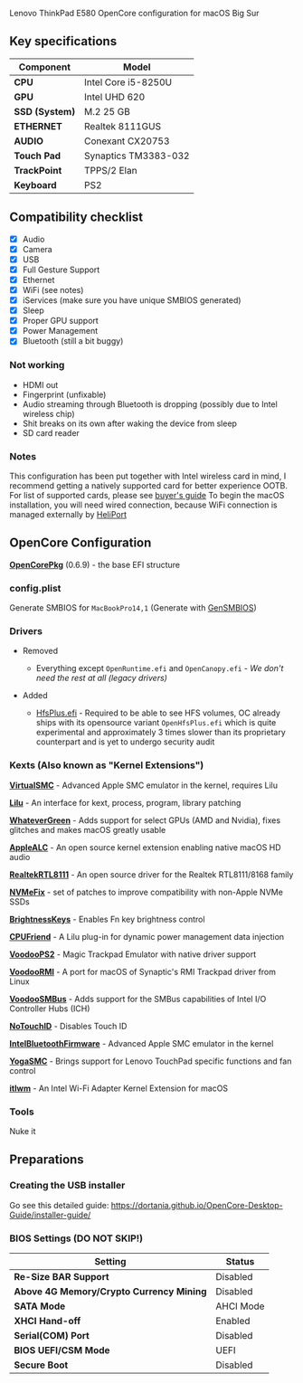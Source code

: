 Lenovo ThinkPad E580 OpenCore configuration for macOS Big Sur

## Key specifications

| Component | Model |
| --------- | ----- |
| **CPU** | Intel Core i5-8250U |
| **GPU** | Intel UHD 620 |
| **SSD (System)** | M.2 25 GB |
| **ETHERNET** | Realtek 8111GUS |
| **AUDIO** | Conexant CX20753 |
| **Touch Pad** | Synaptics TM3383-032 |
| **TrackPoint** | TPPS/2 Elan |
| **Keyboard** | PS2 |


## Compatibility checklist
- [x] Audio
- [x] Camera
- [x] USB
- [x] Full Gesture Support
- [x] Ethernet
- [x] WiFi (see notes)
- [x] iServices (make sure you have unique SMBIOS generated)
- [x] Sleep
- [x] Proper GPU support
- [x] Power Management
- [x] Bluetooth (still a bit buggy)

### Not working
- HDMI out
- Fingerprint (unfixable)
- Audio streaming through Bluetooth is dropping (possibly due to Intel wireless chip)
- Shit breaks on its own after waking the device from sleep
- SD card reader

### Notes
This configuration has been put together with Intel wireless card in mind, I recommend getting a natively supported card for better experience OOTB.
For list of supported cards, please see [buyer's guide](https://dortania.github.io/Wireless-Buyers-Guide/)
To begin the macOS installation, you will need wired connection, because WiFi connection is managed externally by [HeliPort](https://github.com/OpenIntelWireless/HeliPort/releases)

## OpenCore Configuration

**[OpenCorePkg](https://github.com/acidanthera/OpenCorePkg.git)** (0.6.9) - the base EFI structure

### config.plist

Generate SMBIOS for `MacBookPro14,1` (Generate with [GenSMBIOS](https://github.com/corpnewt/GenSMBIOS))

 ### Drivers

* Removed
   - Everything except `OpenRuntime.efi` and `OpenCanopy.efi` - _We don't need the rest at all (legacy drivers)_
   
* Added
   - [HfsPlus.efi](https://github.com/acidanthera/OcBinaryData/blob/master/Drivers/HfsPlus.efi) - Required to be able to see HFS volumes, OC already ships with its opensource variant `OpenHfsPlus.efi` which is quite experimental and approximately 3 times slower than its proprietary counterpart and is yet to undergo security audit

### Kexts (Also known as "Kernel Extensions")

**[VirtualSMC](https://github.com/acidanthera/VirtualSMC)** - Advanced Apple SMC emulator in the kernel, requires Lilu

**[Lilu](https://github.com/acidanthera/Lilu)** - An interface for kext, process, program, library patching

**[WhateverGreen](https://github.com/acidanthera/WhateverGreen)** - Adds support for select GPUs (AMD and Nvidia), fixes glitches and makes macOS greatly usable

**[AppleALC](https://github.com/acidanthera/AppleALC)** - An open source kernel extension enabling native macOS HD audio

**[RealtekRTL8111](https://github.com/Mieze/RTL8111_driver_for_OS_X)** - An open source driver for the Realtek RTL8111/8168 family

**[NVMeFix](https://github.com/acidanthera/NVMeFix)** - set of patches to improve compatibility with non-Apple NVMe SSDs

**[BrightnessKeys](https://github.com/acidanthera/BrightnessKeys)** - Enables Fn key brightness control

**[CPUFriend](https://github.com/acidanthera/CPUFriend)** - A Lilu plug-in for dynamic power management data injection

**[VoodooPS2](https://github.com/acidanthera/VoodooPS2)** - Magic Trackpad Emulator with native driver support

**[VoodooRMI](https://github.com/VoodooSMBus/VoodooRMI)** - A port for macOS of Synaptic's RMI Trackpad driver from Linux

**[VoodooSMBus](https://github.com/VoodooSMBus/VoodooSMBus)** - Adds support for the SMBus capabilities of Intel I/O Controller Hubs (ICH)

**[NoTouchID](https://github.com/al3xtjames/NoTouchID)** - Disables Touch ID

**[IntelBluetoothFirmware](https://github.com/OpenIntelWireless/IntelBluetoothFirmware)** - Advanced Apple SMC emulator in the kernel

**[YogaSMC](https://github.com/zhen-zen/YogaSMC)** - Brings support for Lenovo TouchPad specific functions and fan control

**[itlwm](https://github.com/OpenIntelWireless/itlwm)** - An Intel Wi-Fi Adapter Kernel Extension for macOS

### Tools

Nuke it

## Preparations

### Creating the USB installer

Go see this detailed guide: <https://dortania.github.io/OpenCore-Desktop-Guide/installer-guide/>

### BIOS Settings (DO NOT SKIP!)

| Setting | Status |
|---------|--------|
| **Re-Size BAR Support** | Disabled |
| **Above 4G Memory/Crypto Currency Mining** | Disabled |
| **SATA Mode** | AHCI Mode |
| **XHCI Hand-off** | Enabled |
| **Serial(COM) Port** | Disabled |
| **BIOS UEFI/CSM Mode** | UEFI |
| **Secure Boot** | Disabled |
